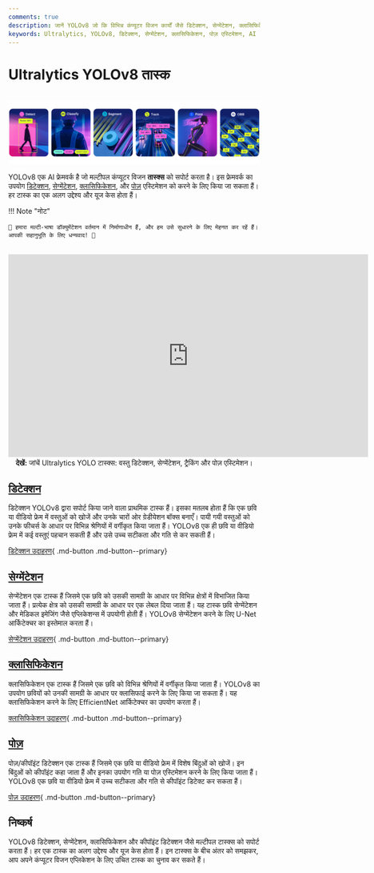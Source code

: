 ```yaml
---
comments: true
description: जानें YOLOv8 जो कि विभिन्न कंप्यूटर विजन कार्यों जैसे डिटेक्शन, सेग्मेंटेशन, क्लासिफिकेशन और पोज़ एस्टिमेशन को कर सकता है| अपनें AI प्रोजेक्ट्स म इन टास्क का उपयोग के बारें म मर्यादित हो जाएं
keywords: Ultralytics, YOLOv8, डिटेक्शन, सेग्मेंटेशन, क्लासिफिकेशन, पोज़ एस्टिमेशन, AI Framework, कंप्यूटर विजन कार्य
---
```


# Ultralytics YOLOv8 तास्क

<br>
<img width="1024" src="https://raw.githubusercontent.com/ultralytics/assets/main/im/banner-tasks.png" alt="Ultralytics YOLO Supported टास्क्स">

YOLOv8 एक AI फ्रेमवर्क है जो मल्टीपल कंप्यूटर विजन **तास्क्स** को सपोर्ट करता है। इस फ्रेमवर्क का उपयोग [डिटेक्शन](detect.md), [सेग्मेंटेशन](segment.md), [क्लासिफिकेशन](classify.md), और [पोज़](pose.md) एस्टिमेशन को करने के लिए किया जा सकता हैं। हर टास्क का एक अलग उद्देश्य और यूज केस होता हैं।

!!! Note "नोट"

    🚧 हमारा मल्टी-भाषा डॉक्युमेंटेशन वर्तमान में निर्माणाधीन हैं, और हम उसे सुधारने के लिए मेहनत कर रहें हैं। आपकी सहानुभूति के लिए धन्यवाद! 🙏

<p align="center">
  <br>
  <iframe width="720" height="405" src="https://www.youtube.com/embed/NAs-cfq9BDw"
    title="YouTube video player" frameborder="0"
    allow="accelerometer; autoplay; clipboard-write; encrypted-media; gyroscope; picture-in-picture; web-share"
    allowfullscreen>
  </iframe>
  <br>
  <strong>देखें:</strong> जांचें Ultralytics YOLO टास्क्स: वस्तु डिटेक्शन, सेग्मेंटेशन, ट्रैकिंग और पोज़ एस्टिमेशन।
</p>

## [डिटेक्शन](detect.md)

डिटेक्शन YOLOv8 द्वारा सपोर्ट किया जाने वाला प्राथमिक टास्क हैं। इसका मतलब होता हैं कि एक छवि या वीडियो फ्रेम में वस्तुओं को खोजें और उनके चारों ओर ग्रेडीयेशन बॉक्स बनाएँ। पायी गयी वस्तुओं को उनके फीचर्स के आधार पर विभिन्न श्रेणियों में वर्गीकृत किया जाता हैं। YOLOv8 एक ही छवि या वीडियो फ्रेम में कई वस्तुएं पहचान सकती हैं और उसे उच्च सटीकता और गति से कर सकती हैं।

[डिटेक्शन उदाहरण](detect.md){ .md-button .md-button--primary}

## [सेग्मेंटेशन](segment.md)

सेग्मेंटेशन एक टास्क हैं जिसमे एक छवि को उसकी सामग्री के आधार पर विभिन्न क्षेत्रों में विभाजित किया जाता हैं। प्रत्येक क्षेत्र को उसकी सामग्री के आधार पर एक लेबल दिया जाता हैं। यह टास्क छवि सेग्मेंटेशन और मेडिकल इमेजिंग जैसे एप्लिकेशन्स में उपयोगी होती हैं। YOLOv8 सेग्मेंटेशन करने के लिए U-Net आर्किटेक्चर का इस्तेमाल करता हैं।

[सेग्मेंटेशन उदाहरण](segment.md){ .md-button .md-button--primary}

## [क्लासिफिकेशन](classify.md)

क्लासिफिकेशन एक टास्क हैं जिसमे एक छवि को विभिन्न श्रेणियों में वर्गीकृत किया जाता हैं। YOLOv8 का उपयोग छवियों को उनकी सामग्री के आधार पर क्लासिफाई करने के लिए किया जा सकता हैं। यह क्लासिफिकेशन करने के लिए EfficientNet आर्किटेक्चर का उपयोग करता हैं।

[क्लासिफिकेशन उदाहरण](classify.md){ .md-button .md-button--primary}

## [पोज़](pose.md)

पोज़/कीपॉइंट डिटेक्शन एक टास्क हैं जिसमे एक छवि या वीडियो फ्रेम में विशेष बिंदुओं को खोजें। इन बिंदुओं को कीपॉइंट कहा जाता हैं और इनका उपयोग गति या पोज़ एस्टिमेशन करने के लिए किया जाता हैं। YOLOv8 एक छवि या वीडियो फ्रेम में उच्च सटीकता और गति से कीपॉइंट डिटेक्ट कर सकता हैं।

[पोज़ उदाहरण](pose.md){ .md-button .md-button--primary}

## निष्कर्ष

YOLOv8 डिटेक्शन, सेग्मेंटेशन, क्लासिफिकेशन और कीपॉइंट डिटेक्शन जैसे मल्टीपल टास्क्स को सपोर्ट करता हैं। हर एक टास्क का अलग उद्देश्य और यूज केस होता हैं। इन टास्क्स के बीच अंतर को समझकर, आप अपने कंप्यूटर विजन एप्लिकेशन के लिए उचित टास्क का चुनाव कर सकते हैं।
